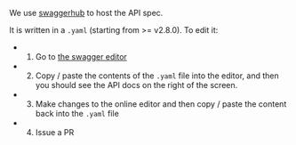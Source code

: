 We use [swaggerhub](https://app.swaggerhub.com/apis/supertokens/CDI) to host the API spec.

It is written in a `.yaml` (starting from >= v2.8.0). To edit it:
- 1) Go to [the swagger editor](https://editor.swagger.io/)
- 2) Copy / paste the contents of the `.yaml` file into the editor, and then you should see the API docs on the right of the screen.
- 3) Make changes to the online editor and then copy / paste the content back into the `.yaml` file
- 4) Issue a PR